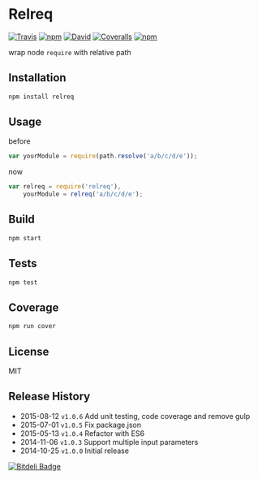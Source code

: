 # Relreq

[![Travis](https://img.shields.io/travis/LeoAJ/relreq.svg?style=flat-square)](https://travis-ci.org/LeoAJ/relreq)
[![npm](https://img.shields.io/npm/v/relreq.svg?style=flat-square)](https://www.npmjs.com/package/relreq)
[![David](https://img.shields.io/david/dev/LeoAJ/relreq.svg?style=flat-square)](https://david-dm.org/LeoAJ/relreq#info=devDependencies)
[![Coveralls](https://img.shields.io/coveralls/LeoAJ/relreq.svg?style=flat-square)](https://coveralls.io/github/LeoAJ/relreq?branch=master)
[![npm](https://img.shields.io/npm/l/express.svg?style=flat-square)](https://github.com/LeoAJ/relreq/blob/master/LICENSE)

wrap node `require` with relative path

## Installation

```js
npm install relreq
```

## Usage

before

```js
var yourModule = require(path.resolve('a/b/c/d/e'));
```

now

```js
var relreq = require('relreq'),
    yourModule = relreq('a/b/c/d/e');
```

## Build

```js
npm start
```

## Tests

```js
npm test
```

## Coverage

```js
npm run cover
```

## License
MIT

## Release History

* 2015-08-12 `v1.0.6` Add unit testing, code coverage and remove gulp
* 2015-07-01 `v1.0.5` Fix package.json
* 2015-05-13 `v1.0.4` Refactor with ES6
* 2014-11-06 `v1.0.3` Support multiple input parameters
* 2014-10-25 `v1.0.0` Initial release

[![Bitdeli Badge](https://d2weczhvl823v0.cloudfront.net/LeoAJ/relreq/trend.png)](https://bitdeli.com/free "Bitdeli Badge")
